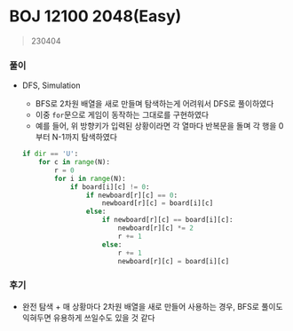# BOJ 12100 2048(Easy)

> 230404

### 풀이

- DFS, Simulation

  - BFS로 2차원 배열을 새로 만들며 탐색하는게 어려워서 DFS로 풀이하였다
  - 이중 `for`문으로 게임이 동작하는 그대로를 구현하였다
  - 예를 들어, 위 방향키가 입력된 상황이라면 각 열마다 반복문을 돌며 각 행을 0부터 N-1까지 탐색하였다

  ```python
  if dir == 'U':
      for c in range(N):
          r = 0
          for i in range(N):
              if board[i][c] != 0:
                  if newboard[r][c] == 0:
                      newboard[r][c] = board[i][c]
                  else:
                      if newboard[r][c] == board[i][c]:
                          newboard[r][c] *= 2
                          r += 1
                      else:
                          r += 1
                          newboard[r][c] = board[i][c]
  ```

  

### 후기

- 완전 탐색 + 매 상황마다 2차원 배열을 새로 만들어 사용하는 경우, BFS로 풀이도 익혀두면 유용하게 쓰일수도 있을 것 같다